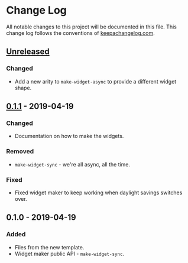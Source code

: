# Change Log
All notable changes to this project will be documented in this file. This change log follows the conventions of [keepachangelog.com](http://keepachangelog.com/).

## [Unreleased]
### Changed
- Add a new arity to `make-widget-async` to provide a different widget shape.

## [0.1.1] - 2019-04-19
### Changed
- Documentation on how to make the widgets.

### Removed
- `make-widget-sync` - we're all async, all the time.

### Fixed
- Fixed widget maker to keep working when daylight savings switches over.

## 0.1.0 - 2019-04-19
### Added
- Files from the new template.
- Widget maker public API - `make-widget-sync`.

[Unreleased]: https://github.com/your-name/priceopt-clj/compare/0.1.1...HEAD
[0.1.1]: https://github.com/your-name/priceopt-clj/compare/0.1.0...0.1.1
